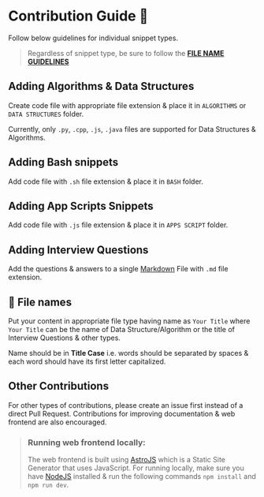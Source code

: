 # Contribution Guide 📝

Follow below guidelines for individual snippet types. 
> Regardless of snippet type, be sure to follow the [**FILE NAME GUIDELINES**](#📁-file-names)

## Adding Algorithms & Data Structures
Create code file with appropriate file extension & place it in ```ALGORITHMS``` or ```DATA STRUCTURES``` folder.

Currently, only ```.py```, ```.cpp```, ```.js```, ```.java``` files are supported for Data Structures & Algorithms.

## Adding Bash snippets
Add code file with ```.sh``` file extension & place it in ```BASH``` folder.

## Adding App Scripts Snippets
Add code file with ```.js``` file extension & place it in ```APPS SCRIPT``` folder.

## Adding Interview Questions
Add the questions & answers to a single [Markdown](https://docs.github.com/en/get-started/writing-on-github/getting-started-with-writing-and-formatting-on-github/basic-writing-and-formatting-syntax) File with ```.md``` file extension.

## 📁 File names
Put your content in appropriate file type having name as ```Your Title``` where ```Your Title``` can be the name of Data Structure/Algorithm or the title of Interview Questions & other types.

Name should be in **Title Case** i.e. words should be separated by spaces & each word should have its first letter capitalized.

## Other Contributions
For other types of contributions, please create an issue first instead of a direct Pull Request.
Contributions for improving documentation & web frontend are also encouraged.

> ### Running web frontend locally:
> The web frontend is built using [AstroJS](https://astro.build/) which is a Static Site Generator that uses JavaScript. For running locally, make sure you have [NodeJS](https://nodejs.org/) installed & run the following commands ```npm install``` and ```npm run dev```.
